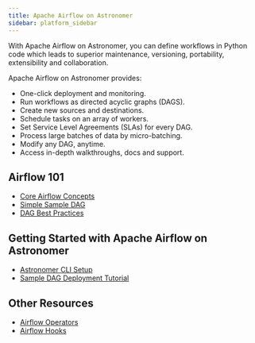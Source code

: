 ```yaml
---
title: Apache Airflow on Astronomer
sidebar: platform_sidebar
---
```


With Apache Airflow on Astronomer, you can define workflows in Python code which leads to superior maintenance, versioning, portability, extensibility and collaboration.

Apache Airflow on Astronomer provides:

* One-click deployment and monitoring.
* Run workflows as directed acyclic graphs (DAGS).
* Create new sources and destinations.
* Schedule tasks on an array of workers.
* Set Service Level Agreements (SLAs) for every DAG.
* Process large batches of data by micro-batching.
* Modify any DAG, anytime.
* Access in-depth walkthroughs, docs and support.

## Airflow 101

* [Core Airflow Concepts](https://docs.astronomer.io/v2/airflow/tutorial/core-airflow-concepts.html)
* [Simple Sample DAG](https://docs.astronomer.io/v2/airflow/tutorial/sample-dag.html)
* [DAG Best Practices](https://docs.astronomer.io/v2/airflow/tutorial/best-practices.html)

## Getting Started with Apache Airflow on Astronomer

* [Astronomer CLI Setup](https://docs.astronomer.io/v2/airflow/cli.html)
* [Sample DAG Deployment Tutorial](https://docs.astronomer.io/v2/airflow/tutorial/dag-deployment.html)

## Other Resources

* [Airflow Operators](https://docs.astronomer.io/v2/airflow/operators/overview.html)
* [Airflow Hooks](https://docs.astronomer.io/v2/airflow/hooks/overview.html)
